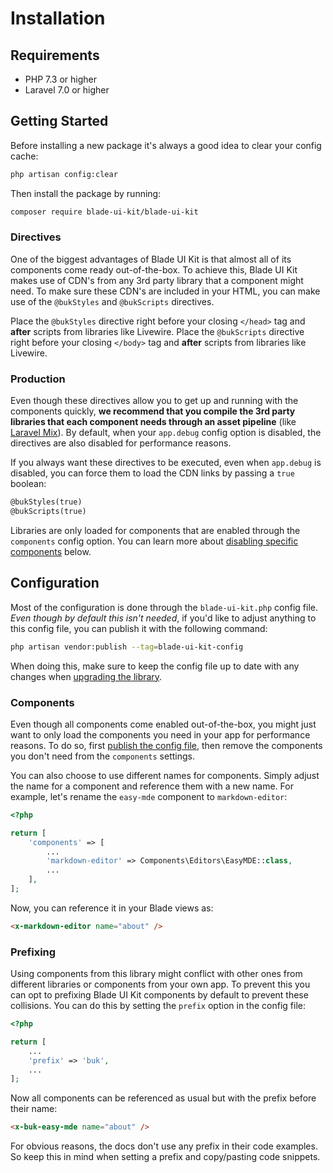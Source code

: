 # Installation

## Requirements

- PHP 7.3 or higher
- Laravel 7.0 or higher

## Getting Started

Before installing a new package it's always a good idea to clear your config cache:

```bash
php artisan config:clear
```

Then install the package by running:

```bash
composer require blade-ui-kit/blade-ui-kit
```

### Directives

One of the biggest advantages of Blade UI Kit is that almost all of its components come ready out-of-the-box. To achieve this, Blade UI Kit makes use of CDN's from any 3rd party library that a component might need. To make sure these CDN's are included in your HTML, you can make use of the `@bukStyles` and `@bukScripts` directives.

Place the `@bukStyles` directive right before your closing `</head>` tag and **after** scripts from libraries like Livewire. Place the `@bukScripts` directive right before your closing `</body>` tag and **after** scripts from libraries like Livewire.

### Production

Even though these directives allow you to get up and running with the components quickly, **we recommend that you compile the 3rd party libraries that each component needs through an asset pipeline** (like [Laravel Mix](https://github.com/JeffreyWay/laravel-mix)). By default, when your `app.debug` config option is disabled, the directives are also disabled for performance reasons. 

If you always want these directives to be executed, even when `app.debug` is disabled, you can force them to load the CDN links by passing a `true` boolean:

```html
@bukStyles(true)
@bukScripts(true)
```

Libraries are only loaded for components that are enabled through the `components` config option. You can learn more about [disabling specific components](#components) below.

## Configuration

Most of the configuration is done through the `blade-ui-kit.php` config file. *Even though by default this isn't needed*, if you'd like to adjust anything to this config file, you can publish it with the following command:

```bash
php artisan vendor:publish --tag=blade-ui-kit-config
```

When doing this, make sure to keep the config file up to date with any changes when [upgrading the library](/docs/{{version}}/upgrade-guide).

### Components

Even though all components come enabled out-of-the-box, you might just want to only load the components you need in your app for performance reasons. To do so, first [publish the config file](/docs/{{version}}/installation#configuration), then remove the components you don't need from the `components` settings.

You can also choose to use different names for components. Simply adjust the name for a component and reference them with a new name. For example, let's rename the `easy-mde` component to `markdown-editor`:

```php
<?php

return [
    'components' => [
        ...
        'markdown-editor' => Components\Editors\EasyMDE::class,
        ...
    ],
];
```

Now, you can reference it in your Blade views as:

```html
<x-markdown-editor name="about" />
```

### Prefixing

Using components from this library might conflict with other ones from different libraries or components from your own app. To prevent this you can opt to prefixing Blade UI Kit components by default to prevent these collisions. You can do this by setting the `prefix` option in the config file:

```php
<?php

return [
    ...
    'prefix' => 'buk',
    ...
];
```

Now all components can be referenced as usual but with the prefix before their name:

```html
<x-buk-easy-mde name="about" />
```

For obvious reasons, the docs don't use any prefix in their code examples. So keep this in mind when setting a prefix and copy/pasting code snippets.
